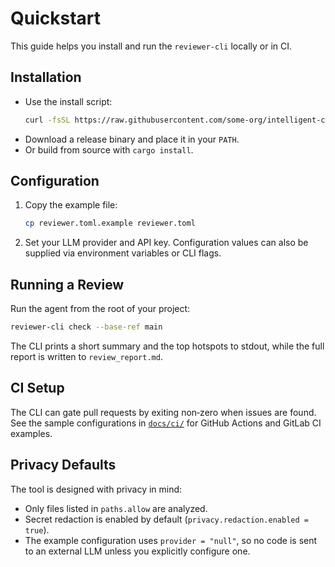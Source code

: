 # Quickstart

This guide helps you install and run the `reviewer-cli` locally or in CI.

## Installation
- Use the install script:
  ```bash
  curl -fsSL https://raw.githubusercontent.com/some-org/intelligent-code-reviewer/main/install.sh | sh
  ```
- Download a release binary and place it in your `PATH`.
- Or build from source with `cargo install`.

## Configuration
1. Copy the example file:
   ```bash
   cp reviewer.toml.example reviewer.toml
   ```
2. Set your LLM provider and API key. Configuration values can also be supplied via environment variables or CLI flags.

## Running a Review
Run the agent from the root of your project:
```bash
reviewer-cli check --base-ref main
```
The CLI prints a short summary and the top hotspots to stdout, while the full report is written to `review_report.md`.

## CI Setup
The CLI can gate pull requests by exiting non‑zero when issues are found. See the sample configurations in [`docs/ci/`](ci/) for GitHub Actions and GitLab CI examples.

## Privacy Defaults
The tool is designed with privacy in mind:
- Only files listed in `paths.allow` are analyzed.
- Secret redaction is enabled by default (`privacy.redaction.enabled = true`).
- The example configuration uses `provider = "null"`, so no code is sent to an external LLM unless you explicitly configure one.
